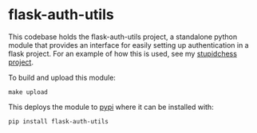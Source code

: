 flask-auth-utils
================
This codebase holds the flask-auth-utils project, a standalone python module that provides an interface for
easily setting up authentication in a flask project. For an example of how this is used, see my
[stupidchess project](https://github.com/norwoodj/stupidchess-backend).

To build and upload this module:
```
make upload
```

This deploys the module to [pypi](https://pypi.org/project/flask-auth-utils/) where it can be installed with:

```
pip install flask-auth-utils
```
